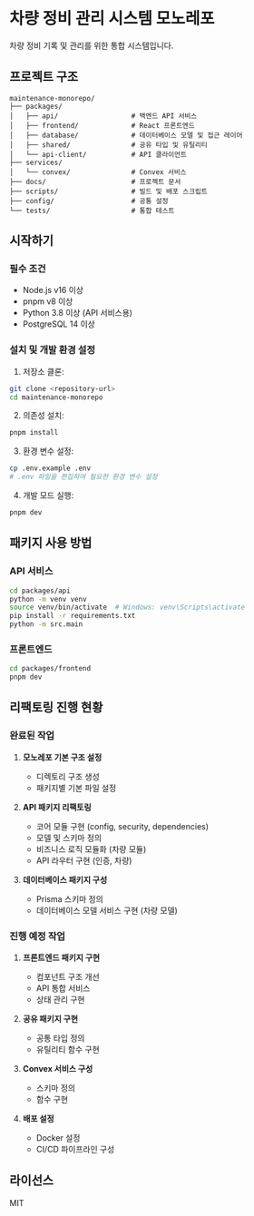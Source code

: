 # 차량 정비 관리 시스템 모노레포

차량 정비 기록 및 관리를 위한 통합 시스템입니다.

## 프로젝트 구조

```
maintenance-monorepo/
├── packages/
│   ├── api/                  # 백엔드 API 서비스
│   ├── frontend/             # React 프론트엔드
│   ├── database/             # 데이터베이스 모델 및 접근 레이어
│   ├── shared/               # 공유 타입 및 유틸리티
│   └── api-client/           # API 클라이언트
├── services/
│   └── convex/               # Convex 서비스
├── docs/                     # 프로젝트 문서
├── scripts/                  # 빌드 및 배포 스크립트
├── config/                   # 공통 설정
└── tests/                    # 통합 테스트
```

## 시작하기

### 필수 조건

- Node.js v16 이상
- pnpm v8 이상
- Python 3.8 이상 (API 서비스용)
- PostgreSQL 14 이상

### 설치 및 개발 환경 설정

1. 저장소 클론:
```bash
git clone <repository-url>
cd maintenance-monorepo
```

2. 의존성 설치:
```bash
pnpm install
```

3. 환경 변수 설정:
```bash
cp .env.example .env
# .env 파일을 편집하여 필요한 환경 변수 설정
```

4. 개발 모드 실행:
```bash
pnpm dev
```

## 패키지 사용 방법

### API 서비스

```bash
cd packages/api
python -m venv venv
source venv/bin/activate  # Windows: venv\Scripts\activate
pip install -r requirements.txt
python -m src.main
```

### 프론트엔드

```bash
cd packages/frontend
pnpm dev
```

## 리팩토링 진행 현황

### 완료된 작업

1. **모노레포 기본 구조 설정**
   - 디렉토리 구조 생성
   - 패키지별 기본 파일 설정

2. **API 패키지 리팩토링**
   - 코어 모듈 구현 (config, security, dependencies)
   - 모델 및 스키마 정의
   - 비즈니스 로직 모듈화 (차량 모듈)
   - API 라우터 구현 (인증, 차량)

3. **데이터베이스 패키지 구성**
   - Prisma 스키마 정의
   - 데이터베이스 모델 서비스 구현 (차량 모델)

### 진행 예정 작업

1. **프론트엔드 패키지 구현**
   - 컴포넌트 구조 개선
   - API 통합 서비스
   - 상태 관리 구현

2. **공유 패키지 구현**
   - 공통 타입 정의
   - 유틸리티 함수 구현

3. **Convex 서비스 구성**
   - 스키마 정의
   - 함수 구현

4. **배포 설정**
   - Docker 설정
   - CI/CD 파이프라인 구성

## 라이선스

MIT 